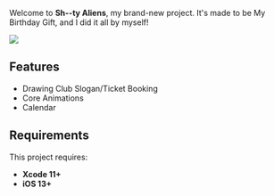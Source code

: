 
Welcome to **Sh--ty Aliens**, my brand-new project. It's made to be My Birthday Gift, and I did it all by myself!

![](https://i.imgur.com/8XQ7f20.gif)

## Features

- Drawing Club Slogan/Ticket Booking
- Core Animations
- Calendar
 
## Requirements

This project requires: 
* **Xcode 11+** 
* **iOS 13+**
